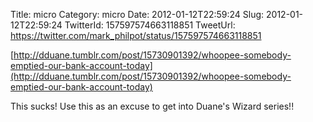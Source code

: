 Title: micro
Category: micro
Date: 2012-01-12T22:59:24
Slug: 2012-01-12T22:59:24
TwitterId: 157597574663118851
TweetUrl: https://twitter.com/mark_philpot/status/157597574663118851

[http://dduane.tumblr.com/post/15730901392/whoopee-somebody-emptied-our-bank-account-today](http://dduane.tumblr.com/post/15730901392/whoopee-somebody-emptied-our-bank-account-today)

This sucks!  Use this as an excuse to get into Duane's Wizard series!!